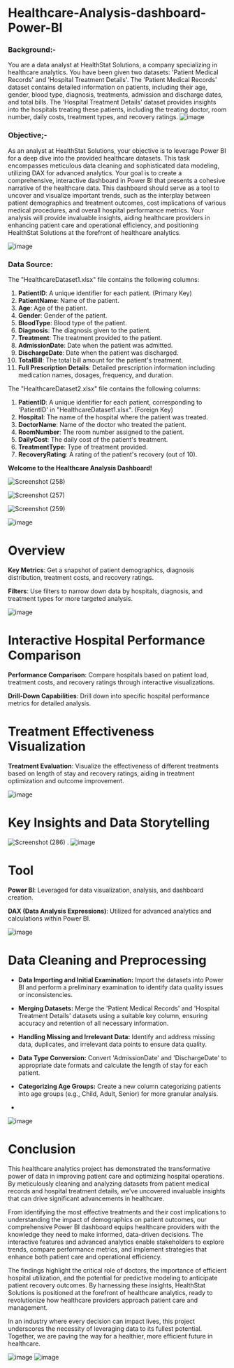 # Healthcare-Analysis-dashboard-Power-BI
### Background:-
You are a data analyst at HealthStat Solutions, a company specializing in healthcare analytics. You have been given two datasets: 'Patient Medical Records' and 'Hospital Treatment Details'. The 'Patient Medical Records' dataset contains detailed information on patients, including their age, gender, blood type, diagnosis, treatments, admission and discharge dates, and total bills. The 'Hospital Treatment Details' dataset provides insights into the hospitals treating these patients, including the treating doctor, room number, daily costs, treatment types, and recovery ratings.
![image](https://github.com/user-attachments/assets/ce7aaeee-233f-4cc5-8467-140286d8527c)

### Objective;-
As an analyst at HealthStat Solutions, your objective is to leverage Power BI for a deep dive into the provided healthcare datasets. This task encompasses meticulous data cleaning and sophisticated data modeling, utilizing DAX for advanced analytics. Your goal is to create a comprehensive, interactive dashboard in Power BI that presents a cohesive narrative of the healthcare data. This dashboard should serve as a tool to uncover and visualize important trends, such as the interplay between patient demographics and treatment outcomes, cost implications of various medical procedures, and overall hospital performance metrics. Your analysis will provide invaluable insights, aiding healthcare providers in enhancing patient care and operational efficiency, and positioning HealthStat Solutions at the forefront of healthcare analytics.

![image](https://github.com/user-attachments/assets/6291a45d-6cc7-433a-a5d4-7ea0a70b9d14)

### **Data Source:**
The "HealthcareDataset1.xlsx" file contains the following columns:

1. **PatientID**: A unique identifier for each patient. (Primary Key)
2. **PatientName**: Name of the patient.
3. **Age**: Age of the patient.
4. **Gender**: Gender of the patient.
5. **BloodType**: Blood type of the patient.
6. **Diagnosis**: The diagnosis given to the patient.
7. **Treatment**: The treatment provided to the patient.
8. **AdmissionDate**: Date when the patient was admitted.
9. **DischargeDate**: Date when the patient was discharged.
10. **TotalBill**: The total bill amount for the patient's treatment.
11. **Full Prescription Details**: Detailed prescription information including medication names, dosages, frequency, and duration.


The "HealthcareDataset2.xlsx" file contains the following columns:

1. **PatientID**: A unique identifier for each patient, corresponding to 'PatientID' in "HealthcareDataset1.xlsx". (Foreign Key)
2. **Hospital**: The name of the hospital where the patient was treated.
3. **DoctorName**: Name of the doctor who treated the patient.
4. **RoomNumber**: The room number assigned to the patient.
5. **DailyCost**: The daily cost of the patient's treatment.
6. **TreatmentType**: Type of treatment provided.
7. **RecoveryRating**: A rating of the patient's recovery (out of 10).

**Welcome to the Healthcare Analysis Dashboard!**

![Screenshot (258)](https://github.com/user-attachments/assets/29ba943c-100c-42f9-ab3d-3b2df3a7da9e)

![Screenshot (257)](https://github.com/user-attachments/assets/5e67d8ab-8198-428a-b808-5052a78c8585)

![Screenshot (259)](https://github.com/user-attachments/assets/278b0d12-a5c8-48ce-bab7-27dea4790b51)

![image](https://github.com/user-attachments/assets/5a00e4d3-bd78-45b6-a466-e9aabe218e96)



<h1>Overview</h1>

**Key Metrics**: Get a snapshot of patient demographics, diagnosis distribution, treatment costs, and recovery ratings.

**Filters**: Use filters to narrow down data by hospitals, diagnosis, and treatment types for more targeted analysis.


![image](https://github.com/user-attachments/assets/1055c8b3-bdd8-4ab4-b14e-54db9e2bee3d)



<h1>Interactive Hospital Performance Comparison</h1>
                                
**Performance Comparison**: Compare hospitals based on patient load, treatment costs, and recovery ratings through interactive visualizations.

**Drill-Down Capabilities**: Drill down into specific hospital performance metrics for detailed analysis.

 <h1>Treatment Effectiveness Visualization</h1>
                               
**Treatment Evaluation**: Visualize the effectiveness of different treatments based on length of stay and recovery ratings, aiding in treatment optimization and outcome improvement.

![image](https://github.com/user-attachments/assets/b8badbc2-b596-419b-af93-a720294bb719)

 <h1>Key Insights and Data Storytelling</h1>
 
![Screenshot (286)](https://github.com/user-attachments/assets/e1a368b1-1cf1-4244-a406-fad6a1dd2e78)
.
![image](https://github.com/user-attachments/assets/0ac81a64-90df-4c79-bbfb-2bef31616260)

<h1>Tool </h1>
                                         
**Power BI**: Leveraged for data visualization, analysis, and dashboard creation.

**DAX (Data Analysis Expressions)**: Utilized for advanced analytics and calculations within Power BI.

![image](https://github.com/user-attachments/assets/6383262a-c245-4ef5-8664-bf1ae6d6a655)

<h1>Data Cleaning and Preprocessing</h1>

- **Data Importing and Initial Examination:** Import the datasets into Power BI and perform a preliminary examination to identify data quality issues or inconsistencies.
- **Merging Datasets:** Merge the 'Patient Medical Records' and 'Hospital Treatment Details' datasets using a suitable key column, ensuring accuracy and retention of all necessary information.

- **Handling Missing and Irrelevant Data:** Identify and address missing data, duplicates, and irrelevant data points to ensure data quality.

- **Data Type Conversion:** Convert 'AdmissionDate' and 'DischargeDate' to appropriate date formats and calculate the length of stay for each patient.

- **Categorizing Age Groups:** Create a new column categorizing patients into age groups (e.g., Child, Adult, Senior) for more granular analysis.
- 
![image](https://github.com/user-attachments/assets/e717c1c2-88ef-456d-bad1-013e3717e18a)

<h1>Conclusion</h1>
This healthcare analytics project has demonstrated the transformative power of data in improving patient care and optimizing hospital operations. By meticulously cleaning and analyzing datasets from patient medical records and hospital treatment details, we've uncovered invaluable insights that can drive significant advancements in healthcare.

From identifying the most effective treatments and their cost implications to understanding the impact of demographics on patient outcomes, our comprehensive Power BI dashboard equips healthcare providers with the knowledge they need to make informed, data-driven decisions. The interactive features and advanced analytics enable stakeholders to explore trends, compare performance metrics, and implement strategies that enhance both patient care and operational efficiency.

The findings highlight the critical role of doctors, the importance of efficient hospital utilization, and the potential for predictive modeling to anticipate patient recovery outcomes. By harnessing these insights, HealthStat Solutions is positioned at the forefront of healthcare analytics, ready to revolutionize how healthcare providers approach patient care and management.

In an industry where every decision can impact lives, this project underscores the necessity of leveraging data to its fullest potential. Together, we are paving the way for a healthier, more efficient future in healthcare.

![image](https://github.com/user-attachments/assets/77b7fb1e-bd57-4792-8ffa-35fbd8042a1b)
![image](https://github.com/user-attachments/assets/0e1d8802-80af-4883-aaf0-ef838d7019ac)

